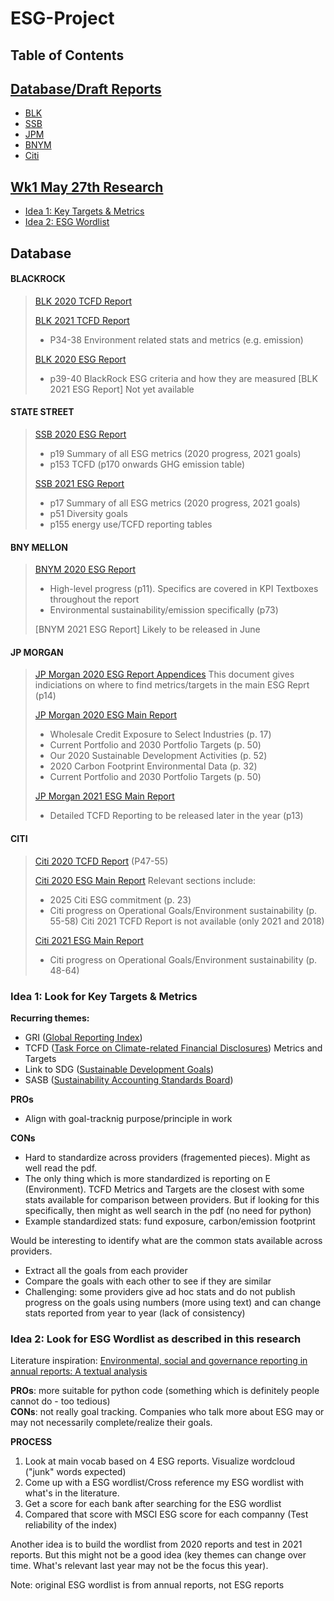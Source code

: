 # ESG-Project

## Table of Contents

## [Database/Draft Reports](https://github.com/AngelaCheng99/ESG-Project/edit/main/README.md#database)
- [BLK](https://github.com/AngelaCheng99/ESG-Project/edit/main/README.md#blackrock)
- [SSB](https://github.com/AngelaCheng99/ESG-Project/edit/main/README.md#state-street)
- [JPM](https://github.com/AngelaCheng99/ESG-Project/edit/main/README.md#jp-morgan)
- [BNYM](https://github.com/AngelaCheng99/ESG-Project/edit/main/README.md#bny-mellon)
- [Citi](https://github.com/AngelaCheng99/ESG-Project/edit/main/README.md#citi)

## [Wk1 May 27th Research](https://github.com/AngelaCheng99/ESG-Project/edit/main/README.md#research)
- [Idea 1: Key Targets & Metrics](https://github.com/AngelaCheng99/ESG-Project/edit/main/README.md#idea-1-look-for-key-targets--metrics)
- [Idea 2: ESG Wordlist](https://github.com/AngelaCheng99/ESG-Project/edit/main/README.md#idea-2-look-for-esg-wordlist-as-described-in-this-research)

## Database

#### **BLACKROCK**
>[BLK 2020 TCFD Report](https://www.blackrock.com/corporate/literature/continuous-disclosure-and-important-information/blk2020tcfdreport.pdf)
>
>[BLK 2021 TCFD Report](https://www.blackrock.com/corporate/literature/continuous-disclosure-and-important-information/tcfd-report-2021-blkinc.pdf)
>- P34-38 Environment related stats and metrics (e.g. emission)
>
>[BLK 2020 ESG Report](https://www.blackrock.com/corporate/literature/continuous-disclosure-and-important-information/blackrock-2020-sasb-disclosure.pdf)
>- p39-40 BlackRock ESG criteria and how they are measured
>[BLK 2021 ESG Report] Not yet available


#### **STATE STREET**
>[SSB 2020 ESG Report](https://www.statestreet.com/content/dam/statestreet/documents/values/state-street-esg-report-04-2021.pdf)
>- p19 Summary of all ESG metrics (2020 progress, 2021 goals)
>- p153 TCFD (p170 onwards GHG emission table)
>
>[SSB 2021 ESG Report](https://www.statestreet.com/content/dam/statestreet/documents/esg/SSC-ESG-2021-Final-Full.pdf)
>- p17 Summary of all ESG metrics (2020 progress, 2021 goals)
>- p51 Diversity goals
>- p155 energy use/TCFD reporting tables


#### **BNY MELLON**
>[BNYM 2020 ESG Report](https://www.bnymellon.com/content/dam/bnymellon/documents/pdf/2020-enterprise-esg-report.pdf.coredownload.pdf)
>- High-level progress (p11). Specifics are covered in KPI Textboxes throughout the report
>- Environmental sustainability/emission specifically (p73)
>
>[BNYM 2021 ESG Report] Likely to be released in June

#### **JP MORGAN**
>[JP Morgan 2020 ESG Report Appendices](https://www.jpmorganchase.com/content/dam/jpmc/jpmorgan-chase-and-co/documents/jpmc-esg-report-appendices-2020.pdf) This document gives indiciations on where to find metrics/targets in the main ESG Reprt (p14)
>
>[JP Morgan 2020 ESG Main Report](https://www.jpmorganchase.com/content/dam/jpmc/jpmorgan-chase-and-co/documents/jpmc-esg-report-2020.pdf)
>- Wholesale Credit Exposure to Select Industries (p. 17)
>- Current Portfolio and 2030 Portfolio Targets (p. 50)
>- Our 2020 Sustainable Development Activities (p. 52) 
>- 2020 Carbon Footprint Environmental Data (p. 32)
>- Current Portfolio and 2030 Portfolio Targets (p. 50)
>
>[JP Morgan 2021 ESG Main Report](https://www.jpmorganchase.com/content/dam/jpmc/jpmorgan-chase-and-co/documents/jpmc-esg-report-2021.pdf)
>- Detailed TCFD Reporting to be released later in the year (p13)

#### **CITI**
>[Citi 2020 TCFD Report](https://www.citigroup.com/citi/sustainability/data/finance-for-a-climate-resilient-future-2.pdf?ieNocache=229) (P47-55)
>
>[Citi 2020 ESG Main Report](https://www.citigroup.com/citi/about/esg/download/2020/Global-ESG-Report-2020.pdf?ieNocache=291) Relevant sections include:
>- 2025 Citi ESG commitment (p. 23)
>- Citi progress on Operational Goals/Environment sustainability (p. 55-58)
>Citi 2021 TCFD Report is not available (only 2021 and 2018)
>
>[Citi 2021 ESG Main Report](https://www.citigroup.com/citi/about/esg/download/2021/Global-ESG-Report-2021.pdf?ieNocache=291)
>- Citi progress on Operational Goals/Environment sustainability (p. 48-64)


### Idea 1: Look for Key Targets & Metrics

**Recurring themes:** 
- GRI ([Global Reporting Index](https://www.globalreporting.org/how-to-use-the-gri-standards/gri-standards-english-language/))
- TCFD ([Task Force on Climate-related Financial Disclosures](https://www.fsb-tcfd.org/)) Metrics and Targets
- Link to SDG ([Sustainable Development Goals](https://sdgs.un.org/))
- SASB ([Sustainability Accounting Standards Board](https://www.sasb.org/))

**PROs**
- Align with goal-tracknig purpose/principle in work

**CONs**
- Hard to standardize across providers (fragemented pieces). Might as well read the pdf.
- The only thing which is more standardized is reporting on E (Environment). TCFD Metrics and Targets are the closest with some stats available for comparison between providers. But if looking for this specifically, then might as well search in the pdf (no need for python) 
- Example standardized stats: fund exposure, carbon/emission footprint

Would be interesting to identify what are the common stats available across providers.
- Extract all the goals from each provider
- Compare the goals with each other to see if they are similar
- Challenging: some providers give ad hoc stats and do not publish progress on the goals using numbers (more using text) and can change stats reported from year to year (lack of consistency)

### Idea 2: Look for ESG Wordlist as described in this research

Literature inspiration: [Environmental, social and governance reporting in annual reports: A textual analysis](https://onlinelibrary.wiley.com/doi/full/10.1111/fmii.12132)

**PROs**: more suitable for python code (something which is definitely people cannot do - too tedious)\
**CONs**: not really goal tracking. Companies who talk more about ESG may or may not necessarily complete/realize their goals.

**PROCESS**
1. Look at main vocab based on 4 ESG reports. Visualize wordcloud ("junk" words expected) 
2. Come up with a ESG wordlist/Cross reference my ESG wordlist with what's in the literature. 
3. Get a score for each bank after searching for the ESG wordlist 
4. Compared that score with MSCI ESG score for each companny (Test reliability of the index)

Another idea is to build the wordlist from 2020 reports and test in 2021 reports. But this might not be a good idea (key themes can change over time. What's relevant last year may not be the focus this year). 

Note: original ESG wordlist is from annual reports, not ESG reports 



